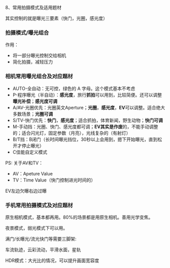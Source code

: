 8、常用拍摄模式及适用题材

其实控制的就是曝光三要素（快门，光圈，感光度）

### 拍摄模式/曝光组合

作用：

+ 将一部分曝光控制交给相机
+ 简化拍摄，减轻压力



### 相机常用曝光组合及对应题材

+ AUTO-全自动：无可控，绿色的 A 字母。这个模式基本不考虑
+ P-程序曝光（半自动）：**感光度**，旅行**抓拍**可以用到，比较简便。还可以调整**曝光补偿**；**感光度可调**
+ A/AV-光圈优先：光圈英文Aperture；**光圈**，**感光度**，**EV**可以调整。适合绝大多数场景；**光圈可调**
+ S/TV-快门优先：**快门**，**感光度**；适合抓拍，体育新闻，野生动物；**快门可调**
+ M-手动挡：光圈、快门、感光度都可调；**EV其实是作废**的，不能手动调整的；适合闪光灯，固定参数（月亮），光线复杂的（有射灯）
+ B/T挡：B闭门（长时间曝光挡位，30秒以上会用到，摁下开始曝光，直到松开才停止曝光）
+ C佳能自定义模式



PS: 关于AV和TV：

+ AV：Apeture Value
+ TV：Time Value（快门控制进光时间的）

EV左边欠曝右边过曝



### 手机常用拍摄模式及对应题材

原生相机模式，基本都再用。80%的场景都是用原生相机。善用光学变焦。

夜景模式，弱光模式下可以用。



满门/长曝光/流光快门等需要三脚架:

车流轨迹，云彩流动，平滑水面，星轨



HDR模式：大光比的情况，可以提升画面宽容度